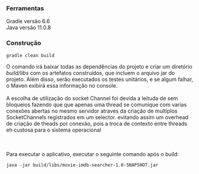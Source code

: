 ### Ferramentas
Gradle versão 6.6
<br/>
Java versão 11.0.8

### Construção
```shell
gradle clean build
```

O comando irá baixar todas as dependências do projeto e criar um diretório *build/libs* com os artefatos construídos, que incluem o arquivo jar do projeto. Além disso, serão executados os testes unitários, e se algum falhar, o Maven exibirá essa informação no console.
<br/>
<br/>
 A escolha de utilização do socket Channel foi devida a leituda de sem bloqueios fazendo que que apenas uma thread se comunique com varias conexões abertas
  no mesmo servidor atraves da criação de multiplos SocketChannels registrados em um selector.
 evitando assim um overhead de criação de theads por conexão, pois a troca de contexto entre threads eh custosa para o sistema operacional
 
 <br/>
 <br/>
 Para executar o aplicativo, executar o seguinte comando após o build:
 
 ```shell
 java -jar build/libs/movie-imdb-searcher-1.0-SNAPSHOT.jar
 ```

 